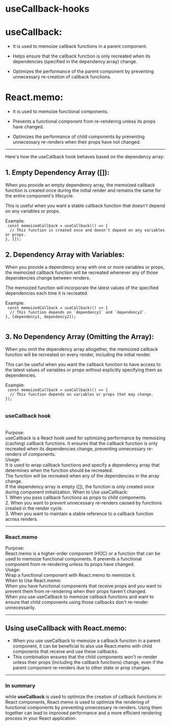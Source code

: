 # useCallback-hooks

<h1>useCallback:</h1>
<ul>
 <li>
  
It is used to memoize callback functions in a parent component.
 </li>
 <li>
  
Helps ensure that the callback function is only recreated when its dependencies (specified in the dependency array) change.
 </li>
 <li>
  
Optimizes the performance of the parent component by preventing unnecessary re-creation of callback functions.
 </li>
</ul>

<h1>React.memo:</h1>

<ul>
 <li>
  
It is used to memoize functional components.
 </li>
 <li>
  
Prevents a functional component from re-rendering unless its props have changed.
 </li>
 <li>
  
Optimizes the performance of child components by preventing unnecessary re-renders when their props have not changed.
 </li>
</ul>

<hr/>
<p>
 
Here's how the useCallback hook behaves based on the dependency array:
</p>

<h2>
 1. Empty Dependency Array ([]):
</h2>
<p>
 
When you provide an empty dependency array, the memoized callback function is created once during the initial render and remains the same for the entire component's lifecycle.
</p>
<p>
This is useful when you want a stable callback function that doesn't depend on any variables or props.
</p>
 Example:
<code>
 const memoizedCallback = useCallback(() => {
  // This function is created once and doesn't depend on any variables or props.
}, []);
</code>

<h2>2. Dependency Array with Variables:</h2>

<p>When you provide a dependency array with one or more variables or props, the memoized callback function will be recreated whenever any of those dependencies change between renders.</p>
<p>The memoized function will incorporate the latest values of the specified dependencies each time it is recreated.</p>
Example:
<code>
 const memoizedCallback = useCallback(() => {
  // This function depends on `dependency1` and `dependency2`.
}, [dependency1, dependency2]);

</code>

<h2>3. No Dependency Array (Omitting the Array):</h2>

<p>When you omit the dependency array altogether, the memoized callback function will be recreated on every render, including the initial render.</p>
<p>This can be useful when you want the callback function to have access to the latest values of variables or props without explicitly specifying them as dependencies.</p>
Example:
<code>
 const memoizedCallback = useCallback(() => {
  // This function depends on variables or props that may change.
});

</code>

 <h3>useCallback hook</h3>
 <p>
        <br /> Purpose:
        <br />
        useCallback is a React hook used for optimizing performance by memoizing
        (caching) callback functions. It ensures that the callback function is
        only recreated when its dependencies change, preventing unnecessary
        re-renders of components.
        <br /> Usage:
        <br /> It is used to wrap callback functions and specify a dependency
        array that determines when the function should be recreated.
        <br />
        The function will be recreated when any of the dependencies in the array
        change.
        <br />
        If the dependency array is empty ([]), the function is only created once
        during component initialization. When to Use useCallback:
        <br />
        1. When you pass callback functions as props to child components.
        <br /> 2. When you want to prevent unnecessary re-renders caused by
        functions created in the render cycle.
        <br /> 3. When you want to maintain a stable reference to a callback
        function across renders.
      </p>
      <hr />
      <h3>React.memo</h3>
      <p>
        Purpose:
        <br /> React.memo is a higher-order component (HOC) or a function that
        can be used to memoize functional components. It prevents a functional
        component from re-rendering unless its props have changed.
        <br />
        Usage: <br /> Wrap a functional component with React.memo to memoize it.
        <br />
        When to Use React.memo:
        <br />
        When you have functional components that receive props and you want to
        prevent them from re-rendering when their props haven't changed.
        <br />
        When you use useCallback to memoize callback functions and want to
        ensure that child components using those callbacks don't re-render
        unnecessarily.
      </p>
      <hr />
      <h2>Using useCallback with React.memo:</h2>
      <p>
        <ul>
          <li>
            When you use useCallback to memoize a callback function in a parent
            component, it can be beneficial to also use React.memo with child
            components that receive and use these callbacks.
          </li>
          <li>
            This combination ensures that the child components won't re-render
            unless their props (including the callback functions) change, even
            if the parent component re-renders due to other state or prop
            changes.
          </li>
        </ul>
      </p>
      <hr />
      <h3>In summary</h3>
      <p>
        while <b>useCallback</b> is used to optimize the creation of callback
        functions in React components, React.memo is used to optimize the
        rendering of functional components by preventing unnecessary re-renders.
        Using them together can lead to improved performance and a more
        efficient rendering process in your React application.
      </p>
